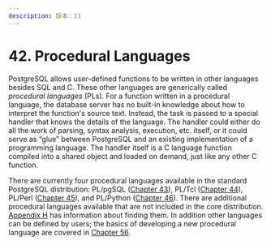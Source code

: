 ```yaml
---
description: 版本：11
---
```


# 42. Procedural Languages

PostgreSQL allows user-defined functions to be written in other languages besides SQL and C. These other languages are generically called _procedural languages_ \(PLs\). For a function written in a procedural language, the database server has no built-in knowledge about how to interpret the function's source text. Instead, the task is passed to a special handler that knows the details of the language. The handler could either do all the work of parsing, syntax analysis, execution, etc. itself, or it could serve as “glue” between PostgreSQL and an existing implementation of a programming language. The handler itself is a C language function compiled into a shared object and loaded on demand, just like any other C function.

There are currently four procedural languages available in the standard PostgreSQL distribution: PL/pgSQL \([Chapter 43](https://www.postgresql.org/docs/current/plpgsql.html)\), PL/Tcl \([Chapter 44](https://www.postgresql.org/docs/current/pltcl.html)\), PL/Perl \([Chapter 45](https://www.postgresql.org/docs/current/plperl.html)\), and PL/Python \([Chapter 46](https://www.postgresql.org/docs/current/plpython.html)\). There are additional procedural languages available that are not included in the core distribution. [Appendix H](https://www.postgresql.org/docs/current/external-projects.html) has information about finding them. In addition other languages can be defined by users; the basics of developing a new procedural language are covered in [Chapter 56](https://www.postgresql.org/docs/current/plhandler.html).

